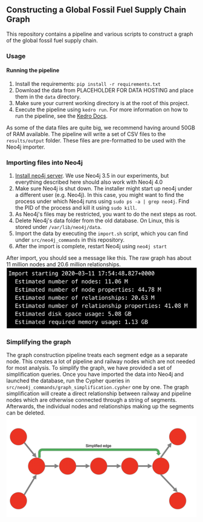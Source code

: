 ## Constructing a Global Fossil Fuel Supply Chain Graph

This repository contains a pipeline and various scripts to construct a graph of the global fossil fuel supply chain.

### Usage
#### Running the pipeline
1. Install the requirements: `pip install -r requirements.txt`
2. Download the data from PLACEHOLDER FOR DATA HOSTING and place them in the `data` directory.
3. Make sure your current working directory is at the root of this project.
4. Execute the pipeline using `kedro run`. For more information on how to run the pipeline, see the [Kedro Docs](https://kedro.readthedocs.io/en/stable/).

As some of the data files are quite big, we recommend having around 50GB of RAM available. The pipeline will write a set of 
CSV files to the `results/output` folder. These files are pre-formatted to be used with the Neo4j importer.

### Importing files into Neo4j
1. [Install neo4j server](https://neo4j.com/docs/operations-manual/current/installation/linux/). We use Neo4j 3.5 in our experiments, 
but everything described here should also work with Neo4j 4.0
2. Make sure Neo4j is shut down. The installer might start up neo4j under a different user (e.g. Neo4j). 
In this case, you might want to find the process under which Neo4j runs using `sudo ps -a | grep neo4j`. Find the PID of the process and kill it using `sudo kill`.
3. As Neo4j's files may be restricted, you want to do the next steps as root.
4. Delete Neo4j's data folder from the old database. On Linux, this is stored under `/var/lib/neo4j/data`.
5. Import the data by executing the `import.sh` script, which you can find under `src/neo4j_commands` in this repository.
6. After the import is complete, restart Neo4j using `neo4j start`

After import, you should see a message like this. The raw graph has about 11 million nodes and 20.6 million relationships.
![](image_assets/import_complete.png)

### Simplifying the graph
The graph construction pipeline treats each segment edge as a separate node. 
This creates a lot of pipeline and railway nodes which are not needed for most analysis. To simplify the graph, we have provided a set of simplification queries.
Once you have imported the data into Neo4j and launched the database, run the Cypher queries in `src/neo4j_commands/graph_simplification.cypher` one by one. 
The graph simplification will create a direct relationship between railway and pipeline nodes which are otherwise connected through a string of segments. 
Afterwards, the individual nodes and relationships making up the segments can be deleted.
![](image_assets/simplified_edge.png)